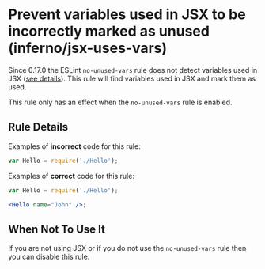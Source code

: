 # Prevent variables used in JSX to be incorrectly marked as unused (inferno/jsx-uses-vars)

Since 0.17.0 the ESLint `no-unused-vars` rule does not detect variables used in JSX ([see details](http://eslint.org/blog/2015/03/eslint-0.17.0-released#changes-to-jsxinferno-handling)). This rule will find variables used in JSX and mark them as used.

This rule only has an effect when the `no-unused-vars` rule is enabled.

## Rule Details

Examples of **incorrect** code for this rule:

```js
var Hello = require('./Hello');
```

Examples of **correct** code for this rule:

```jsx
var Hello = require('./Hello');

<Hello name="John" />;
```

## When Not To Use It

If you are not using JSX or if you do not use the `no-unused-vars` rule then you can disable this rule.